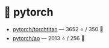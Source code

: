 # 👤 pytorch

- [pytorch/torchtitan](https://github.com/pytorch/torchtitan) — 3652 ⭐️ / 350 🍴
- [pytorch/ao](https://github.com/pytorch/ao) — 2013 ⭐️ / 256 🍴
